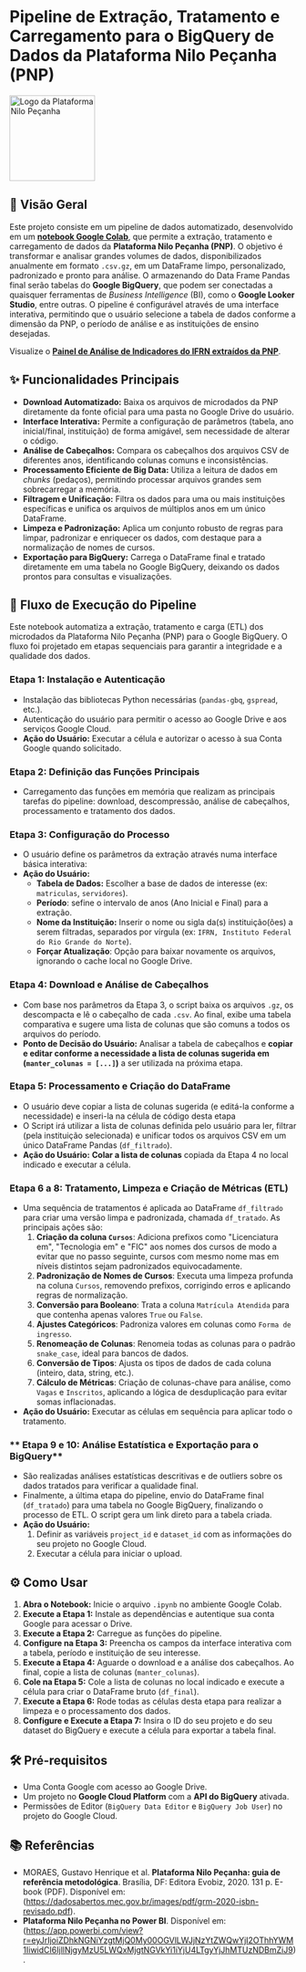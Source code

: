 # **Pipeline de Extração, Tratamento e Carregamento para o BigQuery de Dados da Plataforma Nilo Peçanha (PNP)**
<img src="https://novopnp.mec.gov.br/assets/logo-nilo-vertical-white-39a156b6.svg" alt="Logo da Plataforma Nilo Peçanha" width="150"/>

## 📑 Visão Geral

Este projeto consiste em um pipeline de dados automatizado, desenvolvido em um [**notebook Google Colab**](https://github.com/SampMark/ETL-de-dados-da-PNP/blob/main/GitHub_ETL_of_PNP_Data___Pipeline_for_BigQuery.ipynb), que permite a extração, tratamento e carregamento de dados da **Plataforma Nilo Peçanha (PNP)**. 
O objetivo é transformar e analisar grandes volumes de dados, disponibilizados anualmente em formato `.csv.gz`, em um DataFrame limpo, personalizado, padronizado e pronto para análise. O armazenando do Data Frame Pandas final serão tabelas do **Google BigQuery**, que podem ser conectadas a quaisquer ferramentas de _Business Intelligence_ (BI), como o **Google Looker Studio**, entre outras. O pipeline é configurável através de uma interface interativa, permitindo que o usuário selecione a tabela de dados conforme a dimensão da PNP, o período de análise e as instituições de ensino desejadas.

Visualize o [**Painel de Análise de Indicadores do IFRN extraídos da PNP**](https://lookerstudio.google.com/reporting/10eeab08-4514-4251-bde9-7754fda7718f).

## ✨ Funcionalidades Principais

* **Download Automatizado:** Baixa os arquivos de microdados da PNP diretamente da fonte oficial para uma pasta no Google Drive do usuário.
* **Interface Interativa:** Permite a configuração de parâmetros (tabela, ano inicial/final, instituição) de forma amigável, sem necessidade de alterar o código.
* **Análise de Cabeçalhos:** Compara os cabeçalhos dos arquivos CSV de diferentes anos, identificando colunas comuns e inconsistências.
* **Processamento Eficiente de Big Data:** Utiliza a leitura de dados em _chunks_ (pedaços), permitindo processar arquivos grandes sem sobrecarregar a memória.
* **Filtragem e Unificação:** Filtra os dados para uma ou mais instituições específicas e unifica os arquivos de múltiplos anos em um único DataFrame.
* **Limpeza e Padronização:** Aplica um conjunto robusto de regras para limpar, padronizar e enriquecer os dados, com destaque para a normalização de nomes de cursos.
* **Exportação para BigQuery:** Carrega o DataFrame final e tratado diretamente em uma tabela no Google BigQuery, deixando os dados prontos para consultas e visualizações.

## 🚀 Fluxo de Execução do Pipeline

Este notebook automatiza a extração, tratamento e carga (ETL) dos microdados da Plataforma Nilo Peçanha (PNP) para o Google BigQuery. O fluxo foi projetado em etapas sequenciais para garantir a integridade e a qualidade dos dados.

### **Etapa 1: Instalação e Autenticação**
* Instalação das bibliotecas Python necessárias (`pandas-gbq`, `gspread`, etc.).
* Autenticação do usuário para permitir o acesso ao Google Drive e aos serviços Google Cloud.
* **Ação do Usuário:** Executar a célula e autorizar o acesso à sua Conta Google quando solicitado.

### **Etapa 2: Definição das Funções Principais**
* Carregamento das funções em memória que realizam as principais tarefas do pipeline: download, descompressão, análise de cabeçalhos, processamento e tratamento dos dados.

### **Etapa 3: Configuração do Processo**
* O usuário define os parâmetros da extração através numa interface básica interativa:
* **Ação do Usuário:**
    * **Tabela de Dados:** Escolher a base de dados de interesse (ex: `matriculas`, `servidores`).
    * **Período**: sefine o intervalo de anos (Ano Inicial e Final) para a extração.
    * **Nome da Instituição:** Inserir o nome ou sigla da(s) instituição(ões) a serem filtradas, separados por vírgula (ex: `IFRN, Instituto Federal do Rio Grande do Norte`).
    * **Forçar Atualização**: Opção para baixar novamente os arquivos, ignorando o cache local no Google Drive.

### **Etapa 4: Download e Análise de Cabeçalhos**
* Com base nos parâmetros da Etapa 3, o script baixa os arquivos `.gz`, os descompacta e lê o cabeçalho de cada `.csv`. Ao final, exibe uma tabela comparativa e sugere uma lista de colunas que são comuns a todos os arquivos do período.
* **Ponto de Decisão do Usuário:** Analisar a tabela de cabeçalhos e **copiar e editar conforme a necessidade a lista de colunas sugerida em (`manter_colunas = [...]`)** a ser utilizada na próxima etapa.

### **Etapa 5: Processamento e Criação do DataFrame**
* O usuário deve copiar a lista de colunas sugerida (e editá-la conforme a necessidade) e inseri-la na célula de código desta etapa
* O Script irá utilizar a lista de colunas definida pelo usuário para ler, filtrar (pela instituição selecionada) e unificar todos os arquivos CSV em um único DataFrame Pandas (`df_filtrado`).
* **Ação do Usuário:** **Colar a lista de colunas** copiada da Etapa 4 no local indicado e executar a célula.

### **Etapa 6 a 8: Tratamento, Limpeza e Criação de Métricas (ETL)**
* Uma sequência de tratamentos é aplicada ao DataFrame `df_filtrado` para criar uma versão limpa e padronizada, chamada `df_tratado`. As principais ações são:
    1.  **Criação da coluna `Cursos`**: Adiciona prefixos como "Licenciatura em", "Tecnologia em" e "FIC" aos nomes dos cursos de modo a evitar que no passo seguinte, cursos com mesmo nome mas em níveis distintos sejam padronizados equivocadamente.
    2.  **Padronização de Nomes de Cursos**: Executa uma limpeza profunda na coluna `Cursos`, removendo prefixos, corrigindo erros e aplicando regras de normalização.
    3.  **Conversão para Booleano**: Trata a coluna `Matrícula Atendida` para que contenha apenas valores `True` ou `False`.
    4.  **Ajustes Categóricos**: Padroniza valores em colunas como `Forma de ingresso`.
    5.  **Renomeação de Colunas**: Renomeia todas as colunas para o padrão `snake_case`, ideal para bancos de dados.
    6.  **Conversão de Tipos**: Ajusta os tipos de dados de cada coluna (inteiro, data, string, etc.).
    7.  **Cálculo de Métricas**: Criação de colunas-chave para análise, como `Vagas` e `Inscritos`, aplicando a lógica de desduplicação para evitar somas inflacionadas.
* **Ação do Usuário:** Executar as células em sequência para aplicar todo o tratamento.

### ** Etapa 9 e 10: Análise Estatística e Exportação para o BigQuery**
* São realizadas análises estatísticas descritivas e de outliers sobre os dados tratados para verificar a qualidade final.
* Finalmente, a última etapa do pipeline, envio do DataFrame final (`df_tratado`) para uma tabela no Google BigQuery, finalizando o processo de ETL. O script gera um link direto para a tabela criada.
* **Ação do Usuário:**
    1.  Definir as variáveis `project_id` e `dataset_id` com as informações do seu projeto no Google Cloud.
    2.  Executar a célula para iniciar o upload.

## ⚙️ Como Usar

1.  **Abra o Notebook:** Inicie o arquivo `.ipynb` no ambiente Google Colab.
2.  **Execute a Etapa 1:** Instale as dependências e autentique sua conta Google para acessar o Drive.
3.  **Execute a Etapa 2:** Carregue as funções do pipeline.
4.  **Configure na Etapa 3:** Preencha os campos da interface interativa com a tabela, período e instituição de seu interesse.
5.  **Execute a Etapa 4:** Aguarde o download e a análise dos cabeçalhos. Ao final, copie a lista de colunas (`manter_colunas`).
6.  **Cole na Etapa 5:** Cole a lista de colunas no local indicado e execute a célula para criar o DataFrame bruto (`df_final`).
7.  **Execute a Etapa 6:** Rode todas as células desta etapa para realizar a limpeza e o processamento dos dados.
8.  **Configure e Execute a Etapa 7:** Insira o ID do seu projeto e do seu dataset do BigQuery e execute a célula para exportar a tabela final.

## 🛠 Pré-requisitos

* Uma Conta Google com acesso ao Google Drive.
* Um projeto no **Google Cloud Platform** com a **API do BigQuery** ativada.
* Permissões de Editor (`BigQuery Data Editor` e `BigQuery Job User`) no projeto do Google Cloud.

## 📚 Referências

* MORAES, Gustavo Henrique et al. **Plataforma Nilo Peçanha: guia de referência metodológica**. Brasília, DF: Editora Evobiz, 2020. 131 p. E-book (PDF). Disponível em: (https://dadosabertos.mec.gov.br/images/pdf/grm-2020-isbn-revisado.pdf).
* **Plataforma Nilo Peçanha no Power BI**. Disponível em: (https://app.powerbi.com/view?r=eyJrIjoiZDhkNGNiYzgtMjQ0My00OGVlLWJjNzYtZWQwYjI2OThhYWM1IiwidCI6IjllNjgyMzU5LWQxMjgtNGVkYi1iYjU4LTgyYjJhMTUzNDBmZiJ9).


